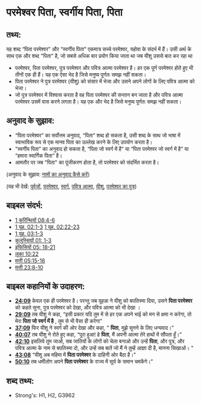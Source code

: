 # परमेश्वर पिता, स्वर्गीय पिता, पिता #

## तथ्य: ##

यह शब्द “पिता परमेश्वर” और “स्वर्गीय पिता” एकमात्र सच्चे परमेश्वर, यहोवा के संदर्भ में हैं। उसी अर्थ के साथ एक और शब्द "पिता" है, जो सबसे अधिक बार प्रयोग किया जाता था जब यीशु उससे बात कर रहा था

* परमेश्वर, पिता परमेश्वर, पुत्र परमेश्वर और पवित्र आत्मा परमेश्वर है। हर एक पूर्ण परमेश्वर होते हुए भी तीनों एक ही हैं। यह एक ऐसा भेद है जिसे मनुष्य पूर्णतः समझ नहीं सकता।
* पिता परमेश्वर ने पुत्र परमेश्वर (यीशु) को संसार में भेजा और उसने अपने लोगों के लिए पवित्र आत्मा को भेजा।
* जो पुत्र परमेश्वर में विश्वास करता है वह पिता परमेश्वर की सन्तान बन जाता है और पवित्र आत्मा परमेश्वर उसमें वास करने लगता है। यह एक और भेद है जिसे मनुष्य पूर्णतः समझ नहीं सकता।

## अनुवाद के सुझाव: ##

* “पिता परमेश्वर” का सर्वोत्तम अनुवाद, “पिता” शब्द हो सकता है, उसी शब्द के साथ जो भाषा में स्वाभाविक रूप से एक मानव पिता का उल्लेख करने के लिए उपयोग करता है।
* “स्वर्गीय पिता” का अनुवाद हो सकता है, “पिता जो स्वर्ग में है” या “पिता परमेश्वर जो स्वर्ग में है” या “हमारा स्वार्गिक पिता” है।
* आमतौर पर जब "पिता" का पूंजीकरण होता है, तो परमेश्वर को संदर्भित करता है।

(अनुवाद के सुझाव: [नामों का अनुवाद कैसे करें](rc://en/ta/man/translate/translate-names))

(यह भी देखें: [पूर्वजों](../other/father.md), [परमेश्वर](../kt/god.md), [स्वर्ग](../kt/heaven.md), [पवित्र आत्मा](../kt/holyspirit.md), [यीशु](../kt/jesus.md), [परमेश्वर का पुत्र](../kt/sonofgod.md))

## बाइबल संदर्भ: ##

* [1 कुरिन्थियों 08:4-6](rc://en/tn/help/1co/08/04)
* [1 यूह. 02:1-3](rc://en/tn/help/1jn/02/01)
 [1 यूह. 02:22-23](rc://en/tn/help/1jn/02/22)
* [1 यूह. 03:1-3](rc://en/tn/help/1jn/03/01)
* [कुलुस्सियों 01: 1-3](rc://en/tn/help/col/01/01)
* [इफिसियों 05: 18-21](rc://en/tn/help/eph/05/18)
* [लूका 10:22](rc://en/tn/help/luk/10/22)
* [मत्ती 05:15-16](rc://en/tn/help/mat/05/15)
* [मत्ती 23:8-10](rc://en/tn/help/mat/23/08)

## बाइबल कहानियों के उदाहरण: ##

* __[24:09](rc://en/tn/help/obs/24/09)__ केवल एक ही परमेश्वर है। परन्तु जब यूहन्ना ने यीशु को बपतिस्मा दिया, उसने __पिता परमेश्वर__ को कहते सुना, पुत्र परमेश्वर को देखा, और पवित्र आत्मा को भी देखा ।
* __[29:09](rc://en/tn/help/obs/29/09)__ तब यीशु ने कहा, “इसी प्रकार यदि तुम में से हर एक अपने भाई को मन से क्षमा न करेगा, तो मेरा __पिता जो स्वर्ग में है__ , तुम से भी वैसा ही करेगा"
* __[37:09](rc://en/tn/help/obs/37/09)__ फिर यीशु ने स्वर्ग की ओर देखा और कहा, " __पिता__, मुझे सुनने के लिए धन्यवाद।"
* __[40:07](rc://en/tn/help/obs/40/07)__ तब यीशु ने रोते हुए कहा, “पूरा हुआ! हे __पिता__, मैं अपनी आत्मा तेरे हाथों में सौंपता हूँ।” 
* __[42:10](rc://en/tn/help/obs/42/10)__ इसलिये तुम जाओ, सब जातियों के लोगों को चेला बनाओ और उन्हें __पिता__, और पुत्र, और पवित्र आत्मा के नाम से बपतिस्मा दो, और उन्हें सब बातें जो मैं ने तुम्हें आज्ञा दी है, मानना सिखाओ। "
*  __[43:08](rc://en/tn/help/obs/43/08)__ “यीशु अब महिमा में __पिता परमेश्वर__ के दाहिनी ओर बैठा है।"
* __[50:10](rc://en/tn/help/obs/50/10)__ तब धर्मीलोग अपने __पिता परमेश्वर__ के राज्य में सूर्य के समान चमकेंगे।”


## शब्द तथ्य: ##

* Strong's: H1, H2, G3962
